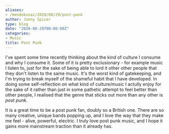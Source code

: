 ```yaml
---
aliases:
- /mendokusai/2020/08/29/post-punk
author: Jonny Spicer
type: blog
date: "2020-08-29T00:00:00Z"
categories:
- Music
title: Post Punk
---
```

I've spent some time recently thinking about the kind of culture I consume and why I consume it. Some of it is pretty exclusionary - for example music I listen to, just for the sake
of being able to lord it other other people that they don't listen to the same music. It's the worst kind of gatekeeping, and I'm trying to break myself of the shameful habit that I
have developed. In doing some self-reflection on what kind of culture/music I actully enjoy for the sake of it rather than just in some pathetic attempt to feel better than other
people, I realised that the genre that sticks out more than any other is *post punk*.

It is a great time to be a post punk fan, doubly so a British one. There are so many creative, unique bands popping up, and I love the way that they make me feel - alive, powerful,
electric. I truly love post punk music, and I hope it gains more mainstream traction than it already has.
